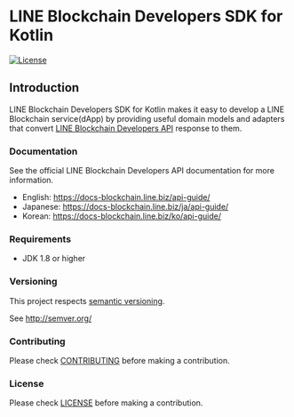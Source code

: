 # LINE Blockchain Developers SDK for Kotlin

[![License](https://img.shields.io/github/license/line/line-blockchain-developers-sdk-kt)](https://github.com/line/line-blockchain-developers-sdk-kt)

## Introduction
LINE Blockchain Developers SDK for Kotlin makes it easy to develop a LINE Blockchain service(dApp) by providing useful domain models and adapters that convert [LINE Blockchain Developers API](https://docs-blockchain.line.biz/api-guide/) response to them.

### Documentation
See the official LINE Blockchain Developers API documentation for more information.
* English: https://docs-blockchain.line.biz/api-guide/
* Japanese: https://docs-blockchain.line.biz/ja/api-guide/
* Korean: https://docs-blockchain.line.biz/ko/api-guide/

### Requirements
* JDK 1.8 or higher

### Versioning
This project respects [semantic versioning](http://semver.org/?target=_blank).

See http://semver.org/

### Contributing
Please check [CONTRIBUTING](./CONTRIBUTING.md) before making a contribution.

### License
Please check [LICENSE](./LICENSE) before making a contribution.
